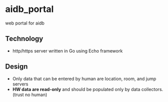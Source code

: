 # aidb_portal

web portal for aidb


## Technology

* http/https server written in Go using Echo framework

## Design

* Only data that can be entered by human are location, room, and jump servers
* **HW data are read-only** and should be populated only by data collectors. (trust no human)
